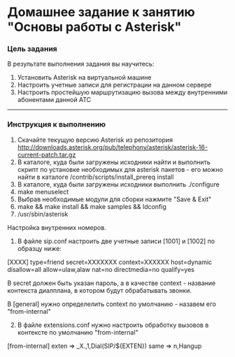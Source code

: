 # Домашнее задание к занятию "Основы работы с Asterisk"


### Цель задания


В результате выполнения задания вы научитесь:  

1. Установить Asterisk на виртуальной машине
2. Настроить учетные записи для регистрации на данном сервере
3. Настроить простейшую маршрутизацию вызова между внутренними абонентами данной АТС

------
 ### Инструкция к выполнению
 1. Скачайте текущую версию Asterisk из репозитория http://downloads.asterisk.org/pub/telephony/asterisk/asterisk-16-current-patch.tar.gz
 2. В каталоге, куда были загружены исходники найти и выполнить скрипт по установке необходимых для asterisk пакетов - его можно найти в каталоге /contrib/scripts/install_prereq install
 3. В каталоге, куда были загружены исходники выполнить ./configure 
 4. make menuselect
 5. Выбрав необходимые модули для сборки нажмите "Save & Exit"
 6. make && make install && make samples && ldconfig
 7. /usr/sbin/asterisk
 
 Настройка внутренних номеров.
 1. В файле sip.conf настроить две учетные записи [1001] и [1002] по образцу ниже:
 
 [XXXX]
type=friend 
secret=XXXXXXX 
context=XXXXXX 
host=dynamic
disallow=all 
allow=ulaw,alaw 
nat=no
directmedia=no 
qualify=yes

В secret должен быть указан пароль, а в качестве context - название контекста диалплана, в котором будут обрабатывать звонки.

В [general] нужно определелить context по умолчанию - назавем его "from-internal"

2. В файле extensions.conf нужно настроить обработку вызовов в контексте по умолчанию "from-internal"

[from-internal]
exten => _X.,1,Dial(SIP/${EXTEN})
same => n,Hangup 







